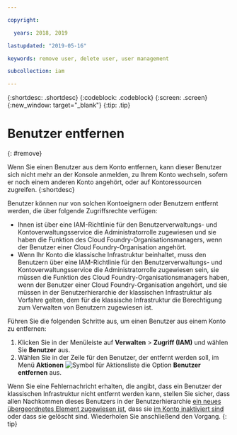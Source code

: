 ```yaml
---

copyright:

  years: 2018, 2019

lastupdated: "2019-05-16"

keywords: remove user, delete user, user management

subcollection: iam

---
```


{:shortdesc: .shortdesc}
{:codeblock: .codeblock}
{:screen: .screen}
{:new_window: target="_blank"}
{:tip: .tip}

# Benutzer entfernen
{: #remove}

Wenn Sie einen Benutzer aus dem Konto entfernen, kann dieser Benutzer sich nicht mehr an der Konsole anmelden, zu Ihrem Konto wechseln, sofern er noch einem anderen Konto angehört, oder auf Kontoressourcen zugreifen.
{:shortdesc}

Benutzer können nur von solchen Kontoeignern oder Benutzern entfernt werden, die über folgende Zugriffsrechte verfügen:

* Ihnen ist über eine IAM-Richtlinie für den Benutzerverwaltungs- und Kontoverwaltungsservice die Administratorrolle zugewiesen und sie haben die Funktion des Cloud Foundry-Organisationsmanagers, wenn der Benutzer einer Cloud Foundry-Organisation angehört.
* Wenn Ihr Konto die klassische Infrastruktur beinhaltet, muss den Benutzern über eine IAM-Richtlinie für den Benutzerverwaltungs- und Kontoverwaltungsservice die Administratorrolle zugewiesen sein, sie müssen die Funktion des Cloud Foundry-Organisationsmanagers haben, wenn der Benutzer einer Cloud Foundry-Organisation angehört, und sie müssen in der Benutzerhierarchie der klassischen Infrastruktur als Vorfahre gelten, dem für die klassische Infrastruktur die Berechtigung zum Verwalten von Benutzern zugewiesen ist.

Führen Sie die folgenden Schritte aus, um einen Benutzer aus einem Konto zu entfernen:

1. Klicken Sie in der Menüleiste auf **Verwalten** &gt; **Zugriff (IAM)** und wählen Sie **Benutzer** aus.
2. Wählen Sie in der Zeile für den Benutzer, der entfernt werden soll, im Menü **Aktionen** ![Symbol für Aktionsliste](../icons/action-menu-icon.svg) die Option **Benutzer entfernen** aus.

Wenn Sie eine Fehlernachricht erhalten, die angibt, dass ein Benutzer der klassischen Infrastruktur nicht entfernt werden kann, stellen Sie sicher, dass allen Nachkommen dieses Benutzers in der Benutzerhierarchie [ein neues übergeordnetes Element zugewiesen ist](/docs/iam?topic=iam-update-parent), dass sie [im Konto inaktiviert sind](/docs/iam?topic=iam-status) oder dass sie gelöscht sind. Wiederholen Sie anschließend den Vorgang.
{: tip}

